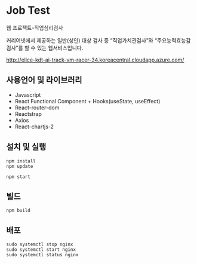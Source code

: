 # Job Test

웹 프로젝트-직업심리검사

커리어넷에서 제공하는 일반(성인) 대상 검사 중 
“직업가치관검사”와 “주요능력효능감검사”를 할 수 있는 웹서비스입니다.


http://elice-kdt-ai-track-vm-racer-34.koreacentral.cloudapp.azure.com/

## 사용언어 및 라이브러리
* Javascript
* React
Functional Component +  Hooks(useState, useEffect)
* React-router-dom
* Reactstrap
* Axios
* React-chartjs-2

## 설치 및 실행
```
npm install
npm update
```

```
npm start
```

## 빌드
```
npm build
```
## 배포
```
sudo systemctl stop nginx
sudo systemctl start nginx
sudo systemctl status nginx
```
